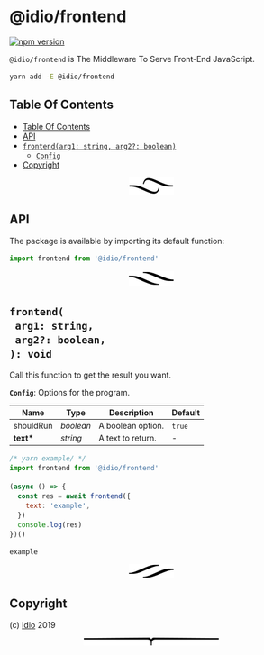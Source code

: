 # @idio/frontend

[![npm version](https://badge.fury.io/js/@idio/frontend.svg)](https://npmjs.org/package/@idio/frontend)

`@idio/frontend` is The Middleware To Serve Front-End JavaScript.

```sh
yarn add -E @idio/frontend
```

## Table Of Contents

- [Table Of Contents](#table-of-contents)
- [API](#api)
- [`frontend(arg1: string, arg2?: boolean)`](#mynewpackagearg1-stringarg2-boolean-void)
  * [`Config`](#type-config)
- [Copyright](#copyright)

<p align="center"><a href="#table-of-contents"><img src=".documentary/section-breaks/0.svg?sanitize=true"></a></p>

## API

The package is available by importing its default function:

```js
import frontend from '@idio/frontend'
```

<p align="center"><a href="#table-of-contents"><img src=".documentary/section-breaks/1.svg?sanitize=true"></a></p>

## `frontend(`<br/>&nbsp;&nbsp;`arg1: string,`<br/>&nbsp;&nbsp;`arg2?: boolean,`<br/>`): void`

Call this function to get the result you want.

__<a name="type-config">`Config`</a>__: Options for the program.

|   Name    |   Type    |    Description    | Default |
| --------- | --------- | ----------------- | ------- |
| shouldRun | _boolean_ | A boolean option. | `true`  |
| __text*__ | _string_  | A text to return. | -       |

```js
/* yarn example/ */
import frontend from '@idio/frontend'

(async () => {
  const res = await frontend({
    text: 'example',
  })
  console.log(res)
})()
```
```
example
```

<p align="center"><a href="#table-of-contents"><img src=".documentary/section-breaks/2.svg?sanitize=true"></a></p>

## Copyright

(c) [Idio][1] 2019

[1]: https://idio.cc

<p align="center"><a href="#table-of-contents"><img src=".documentary/section-breaks/-1.svg?sanitize=true"></a></p>